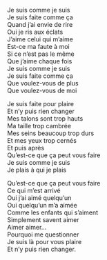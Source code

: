 Je suis comme je suis     
Je suis faite comme ça     
Quand j’ai envie de rire     
Oui je ris aux éclats     
J’aime celui qui m’aime     
Est-ce ma faute à moi     
Si ce n’est pas le même     
Que j’aime chaque fois     
Je suis comme je suis     
Je suis faite comme ça     
Que voulez-vous de plus     
Que voulez-vous de moi     
     
Je suis faite pour plaire     
Et n’y puis rien changer     
Mes talons sont trop hauts     
Ma taille trop cambrée     
Mes seins beaucoup trop durs     
Et mes yeux trop cernés     
Et puis après     
Qu’est-ce que ça peut vous faire     
Je suis comme je suis     
Je plais à qui je plais     
     
Qu’est-ce que ça peut vous faire     
Ce qui m’est arrivé     
Oui j’ai aimé quelqu’un     
Oui quelqu’un m’a aimée     
Comme les enfants qui s’aiment     
Simplement savent aimer     
Aimer aimer…     
Pourquoi me questionner     
Je suis là pour vous plaire     
Et n’y puis rien changer.     
